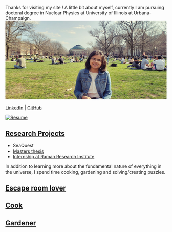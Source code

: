 Thanks for visiting my site ! A little bit about myself, currently I am pursuing doctoral degree in Nuclear Physics at University of Illinois at Urbana-Champaign. 
![me](./assets/20190406_163038.jpg)

[LinkedIn](https://www.linkedin.com/in/shivangiphy/) | [GitHub](https://github.com/shivangiphy) 

[![Resume](https://img.shields.io/badge/resume-Download-blue?style=for-the-badge)](./assets/resume.pdf)

## [Research Projects](./assets/)
* SeaQuest
* [Masters thesis](./assets/projectreport_MScThesis.pdf)
* [Internship at Raman Research Institute](./assets/sz_rri.pdf)

In addition to learning more about the fundamental nature of everything in the universe, I spend time cooking, gardening and solving/creating puzzles.

## [Escape room lover](./assets/)

## [Cook](./assets/)

## [Gardener](./assets/)
